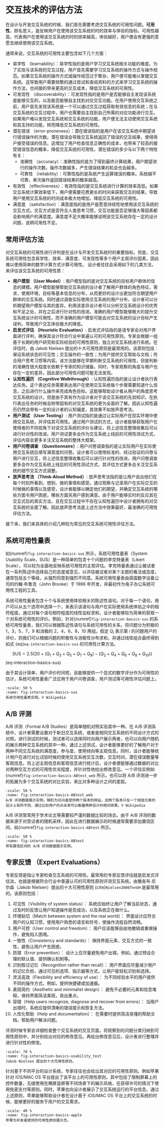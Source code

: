 # 交互技术的评估方法

在设计与开发交互系统的时候，我们首先需要考虑交互系统的可用性问题。**可用性**，顾名思义，是反映用户在使用该交互系统的时的效率与体验的指标。可用性越高，代表用户在使用该交互系统的时的效率越高，体验越好，用户便会有更强的意愿去继续使用该交互系统。

通常来说，交互系统的可用性主要包含如下几个方面：

- 易学性 （learnability）：易学性指的是用户学习交互系统相关功能的难度。为了实现与该系统的交互过程，用户首先需要学习交互系统的操作方式与操作规范。如果交互系统的操作方式或操作规范过于繁杂，用户便可能难以掌握交互系统。这导致用户需要频繁的通过尝试和查阅资料的方式来学习交互系统的操作方法，也间接的带来更高的交互成本，降低交互系统的可用性。
- 可发现性 （discoverability）：可发现性指的是用户是否能够自主发现该系统是能够交互的，以及能否能够自主找到对应交互功能。在用户使用交互系统之前，用户首先发现该系统是一个可以通过交互过程获取有效信息的系统；在与交互系统的交互过程中，用户也需要自主找到自己所需的对应功能进行交互。如果用户难以发现交互系统和交互系统的功能，用户便无法主动使用交互系统和其支持的功能，转而降低交互系统的可用性。
- 潜在错误 （error-proneness）：潜在错误指的是用户在该交互系统中期望进行错误操作的次数。潜在错误会导致交互系统返回了错误的交互结果，使得用户接受错误的信息。这增加了用户检查信息正确性的成本，也带来了较高的接受错误信息的概率，降低交互系统的可用性。潜在错误的多少与以下两个特性有关：
    - 准确性 （accuracy）：准确性指的是为了得到最终计算结果，用户期望进行的操作次数。操作次数越多，产生错误结果的机会也会越多。
    - 可靠性 （reliability）：可靠性指的是系统产生运算错误的概率。系统越不可靠，单次操作返回错误结果的概率越高。
- 有效性 （effectiveness）：有效性指的是交互系统进行计算的效率高低。如果交互系统计算效率低下，用户便需要花费更长的时间来获取交互的结果，导致用户使用交互系统的时间成本极大地增加，降低交互系统的可用性。
- 满意度 （satisfaction）：满意度指的是用户是愿意持续性地使用该交互系统的交互方式。交互方式是否符合人类思考习惯，交互功能是否足够强大等因素都会影响用户的满意度。满意度不足大概率能够说明该交互系统存在一定的设计问题，说明可用性不足。


## 常用评估方法

对交互系统的可用性进行评判是在设计与开发交互系统时的重要指标。但是，交互系统可用性包含易学性、效率、满意度、可发现性等多个用户主观评价因素，因此难以使用简单的数学计算方式计算可用性。
设计者往往会采用如下的几类方法，来评估该交互系统的可用性质：

- **用户模型 （User Model）**: 用户模型指的是对交互系统的目标用户群体的信息的建模。用户模型能够帮助交互系统的设计者了解用户群体的角色特征，需求，使用环境，目标等基本信息的分布，从而更好的设计出更加符合期望用户群体的交互系统。同时通过调查实际使用交互系统的用户分布，设计者可以分析期望用户模型与其的差异。利用该差异设计者可以分析交互系统设计的优秀和不足之处，并在之后进行针对性的改进。准确的用户模型能够极大的提升交互系统设计的可用性，而不准确的用户模型可能会对交互系统的设计目标产生误判，导致用户交互体验极大的降低。
- **启发式评估 （Heuristic Evaluation）**: 启发式评估指的是请专家会对用户界面进行评判，确保其设计符合行业中普遍认可的可用性原则。专家会根据一组基于长期的用户研究和实际经验的可用性原则，独立对交互系统进行系统。在评估时，由 Jakob Nielsen 提出的十大可用性原则是最常用的。该原则包括：保证系统状态的可见性；交互操作的一致性；为用户提供交互帮助与文档；符合用户思考习惯等内容。该方法能够在早期判断交互系统的可用性，但是判断的准确性很大程度长依赖于专家的知识储备。同时，专家观察的角度与用户也存在一定的差异，因此部分可用性问题可能无法发现。
- **认知性遍历 （Cognitive Walkthrough）**: 认知性遍历指的是让设计者执行表达任务。这个表达任务需要表达用户在使用交互系统每个步骤需要知道什么信息，之后进行什么操作来完成角色目标。这能够帮助设计者从用户的角度思考交互系统的设计。但是由于其有作为设计者对于该交互系统的先验知识，在执行表达任务的时候会附带固有的对交互系统的更为全面的了解。因此认知性遍历仍然会带有一定的设计者的认知偏差，其效果不如放声思考法。
- **用户测试 （User Testing）**: 用户测试指的是通过让实际用户在现实环境中使用交互系统，并评估其可用性。通过用户测试的方式，设计者能够获取用户在使用者的不同视角下对该交互系统的评价与建议，将上述信息整理收集后可以进行针对性的改进。用户测试更多会作为交互系统上线前的可用性测试方式，评估内容会更多关注交互系统的整体大框架。
- **用户问卷调查 （Questionnaire）**: 用户问卷调查指的是让实际用户在实际使用交互系统后填写满意度的问卷。设计者可以使用标准的、经过验证的问卷与用户进行交互，将上述信息整理收集后可以进行针对性的改进。用户问卷调查更多会作为交互系统上线后的可用性测试方式，其评估方式更多会关注交互系统的细节交互方式调整。
- **放声思考法 （Think-Aloud Method）**: 放声思考法指的是让用户说出他们在每个时刻所看到、想到、做的事情和感受。通过观察与记录用户在实际交互的时候做的事情以及感受，设计者能够以确定他们的期望，并确定交互系统的哪些方面令用户困惑，哪些方面另用户感到满意。由于用户能够实时的反应其在交互式后的真实方法，且在交互过程中不存在认知性遍历中设计者拥有的对交互系统的全面了解。因此放声思考法是上述方法中效果最好，最准确的可用性评估方法。

接下来，我们来具体的介绍几种较为常见的交互系统可用性评估方法。

## 系统可用性量表

如{numref}`fig-interaction-basics-sus` 所示，系统可用性量表（System Usability Scale，SUS）是一种简单的包含十个问题的李克特量表（Likert Scale），可以较为全面地反映系统可用性的主观评估。李克特量表通过让被试者在一系列陈述中选择自己的态度或意见，以评估被试者对某个主题的看法或态度，通常包括五个等级，从强烈同意到强烈不同意。系统可用性量表由英国数字设备公司的约翰·布鲁克（John Brooke）于 1986 年开发，并最初作为电子办公系统可用性工程的工具。

系统可用性量表包含十个与系统使用体验相关的陈述性语句。对于每一个语句，用户可以从五个选项中选择一个，来表示该语句与用户在实际使用系统体验之中的相符程度。通过对每个语句相符程度的线性加权求和，设计者能够较为简单的获取一个对系统可用性的评价。例如，针对{numref}`fig-interaction-basics-sus` 的系统可用性量表，我们可以根据陈述性语句与系统可用性的关系，将问题分为积极的 $1，3，5，7，9$ 和消极的 $2，4，6，8，10$ 两组。假定 $Q_i$ 表示第 $i$ 的问题用户的评价，则我们可以根据问题的积极性与消极性分布求和，并通过线性组合最终得到如式 {eq}`eq-interaction-basics-sus` 的可用性计算方法。

$$
\text{SUS}  =  2.5 (20 + (Q_1+Q_3+Q_5+Q_7+Q_9) - (Q_2+Q_4+Q_6+Q_8+Q_{10}))
$$(eq-interaction-basics-sus)

由于其设计简单，用户评价时间短，且能够提供一个显式的数字评分作为可用性的估计，系统可用性量表广泛应用于用户问卷调查，用户测试等可用性评估问题上。

```{figure} fig/interaction-basics-sus.png
:scale: 50 %
:name: fig-interaction-basics-sus
系统可用性量表实例。© Wikipedia
```

## A/B 评测

A/B 评测（Formal A/B Studies）是简单随机对照实验其中一种。在 A/B 评测系统中，设计者需要设置对于新旧交互系统，或者是相同交互系统的不同设计方式的对照。进行测试的时候，测试者可以选择同时向用户展示两者，也可以向用户随机的展示两种交互系统的其中一种。通过上述测试，设计者能够更好的了解用户对于两种不同交互系统的满意度，参与度，使用倾向等主观信息。同时，设计者能够统计用户在进行对比试验时候的使用交互系统交互次数，交互时间，潜在错误数量等客观信息。将上述主观信息和客观信息进行统计后，设计者便能够通过数据的对比对两种交互方式的可用性优劣程度，并针对性地给出修改意见。一个评估实例如{numref}`fig-interaction-basics-ABtest_web` 所示。也可以将 A/B 评测进一步的拓展为多个交互系统的对比实验，来比对多种设计之间的差距。

```{figure} fig/interaction-basics-ABtest_web.png
:scale: 50 %
:name: fig-interaction-basics-ABtest_web
A/B 评测数据展示实例。随机为访问者提供两个版本的网站，这两个版本只在一个按钮元素的设计上有所不同，通过比较用户的点击率可以衡量两种设计的相对效果。© Wikipedia
```
A/B 评测常常用于学术论文等需要较严谨的数据比较的场合。由于 A/B 评测的数据来源于对受试者的随机采样，因此在进行数据展示的时候通常需要添加置信区间，如{numref}`fig-interaction-basics-ABtest` 所示。

```{figure} fig/interaction-basics-ABtest.png
:scale: 50 %
:name: fig-interaction-basics-ABtest
带有置信区间的 A/B 评测数据展示实例。
```
## 专家反馈 （Expert Evaluations）

专家反馈是指让专家检查交互系统的可用性。最常用的专家反馈评估就是启发式评估法，也就是根据符合行业中普遍认可的可用性原则评测交互系统。由雅各布·尼尔森（Jakob Nielsen）提出的十大可用性原则 {cite}`Nielsen2006TenUH` 是最常用的。该原则包括：
1. 可见性（Visibility of system status）：
系统应始终让用户了解当前状态，通过及时的反馈让用户知道操作是否成功，以及系统正在做什么。
2. 环境贴切（Match between system and the real world）：
界面设计应符合用户的认知习惯，使用用户熟悉的语言和符号，使操作流程自然流畅。
3. 用户可控（User control and freedom）：
用户应该能够自由地撤销或重做操作，避免陷入困境。
4. 一致性（Consistency and standards）：
保持界面元素、交互方式的一致性，避免让用户产生困惑。
5. 防错（Error prevention）：
设计上应尽量避免用户出错，例如，通过预设合理的默认值、提供确认机制等。
6. 识别胜过记忆（Recognition rather than recall）：
用户界面应尽量减少用户的记忆负担，通过可见的选项、指示器等方式，让用户能轻松识别和选择。
7. 灵活高效（Flexibility and efficiency of use）：
为不同经验水平的用户提供不同的操作方式，例如，提供快捷键或加速器。
8. 美观简约（Aesthetic and minimalist design）：
避免不必要的元素和信息堆砌，保持界面简洁美观，突出重点。
9. 容错（Help users recognize, diagnose and recover from errors）：
当用户出错时，系统应提供清晰的错误提示和恢复方法。
10. 人性化帮助（Help and documentation）：
在需要时提供简洁易懂的帮助文档，帮助用户解决问题。

评测时候专家会详细检查整个交互系统的交互页面，将观察到的问题分类归纳到可用性原则中，并分别给出对应的修改意见。再给出修改意见后，设计者进行整理并进行针对性的修改。

```{figure} fig/interaction-basics-usability_test.png
:scale: 70 %
:name: fig-interaction-basics-usability_test
Jakob Nielsen 提出的十大可用性原则。
```

针对基于不同平台的设计系统，专家往往也会给出其对应的可用性原则。例如苹果针对 IOS/MAC OS 平台提出了该平台上的可用性原则，其中包括了限制屏幕上的控件数量，无缝使用在横屏竖屏等不同场景下的展示风格，在获得许可的情况下使用免密支付等原则。同时，苹果也向设计者展示了交互系统运行的平台信息。通过上述原则，苹果能够帮助设计者在设计基于 IOS/MAC OS 平台上的交互系统的时候，能够更好的服务于用户的交互需求。

```{figure} fig/interaction-basics-apple.png
:scale: 40 %
:name: fig-interaction-basics-apple
苹果为开发者提供的可用性原则展示页。
```
